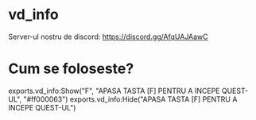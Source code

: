 # vd_info
Server-ul nostru de discord: https://discord.gg/AfqUAJAawC
# Cum se foloseste?
exports.vd_info:Show("F", "APASA TASTA [F] PENTRU A INCEPE QUEST-UL", "#ff000063")
exports.vd_info:Hide("APASA TASTA [F] PENTRU A INCEPE QUEST-UL")
